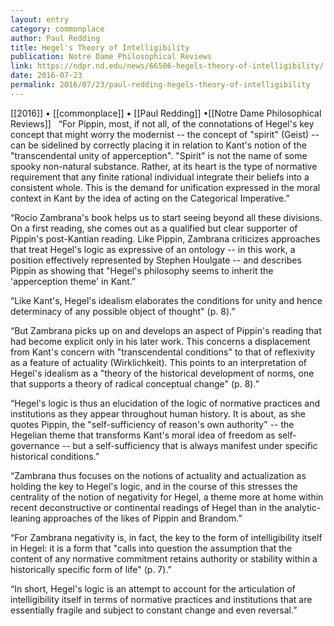 ```yaml
---
layout: entry
category: commonplace
author: Paul Redding
title: Hegel's Theory of Intelligibility
publication: Notre Dame Philosophical Reviews
link: https://ndpr.nd.edu/news/66506-hegels-theory-of-intelligibility/
date: 2016-07-23
permalink: 2016/07/23/paul-redding-hegels-theory-of-intelligibility
---
```


[[2016]] • [[commonplace]] • [[Paul Redding]] •[[Notre Dame Philosophical Reviews]]
 
“For Pippin, most, if not all, of the connotations of Hegel's key concept that might worry the modernist -- the concept of "spirit" (Geist) -- can be sidelined by correctly placing it in relation to Kant's notion of the "transcendental unity of apperception". "Spirit" is not the name of some spooky non-natural substance. Rather, at its heart is the type of normative requirement that any finite rational individual integrate their beliefs into a consistent whole. This is the demand for unification expressed in the moral context in Kant by the idea of acting on the Categorical Imperative.”

“Rocío Zambrana's book helps us to start seeing beyond all these divisions. On a first reading, she comes out as a qualified but clear supporter of Pippin's post-Kantian reading. Like Pippin, Zambrana criticizes approaches that treat Hegel's logic as expressive of an ontology -- in this work, a position effectively represented by Stephen Houlgate -- and describes Pippin as showing that "Hegel's philosophy seems to inherit the 'apperception theme' in Kant.”

“Like Kant's, Hegel's idealism elaborates the conditions for unity and hence determinacy of any possible object of thought" (p. 8).”

“But Zambrana picks up on and develops an aspect of Pippin's reading that had become explicit only in his later work. This concerns a displacement from Kant's concern with "transcendental conditions" to that of reflexivity as a feature of actuality (Wirklichkeit). This points to an interpretation of Hegel's idealism as a "theory of the historical development of norms, one that supports a theory of radical conceptual change" (p. 8).”

“Hegel's logic is thus an elucidation of the logic of normative practices and institutions as they appear throughout human history. It is about, as she quotes Pippin, the "self-sufficiency of reason's own authority" -- the Hegelian theme that transforms Kant's moral idea of freedom as self-governance -- but a self-sufficiency that is always manifest under specific historical conditions.”

“Zambrana thus focuses on the notions of actuality and actualization as holding the key to Hegel's logic, and in the course of this stresses the centrality of the notion of negativity for Hegel, a theme more at home within recent deconstructive or continental readings of Hegel than in the analytic-leaning approaches of the likes of Pippin and Brandom.”

“For Zambrana negativity is, in fact, the key to the form of intelligibility itself in Hegel: it is a form that "calls into question the assumption that the content of any normative commitment retains authority or stability within a historically specific form of life" (p. 7).”

“In short, Hegel's logic is an attempt to account for the articulation of intelligibility itself in terms of normative practices and institutions that are essentially fragile and subject to constant change and even reversal.”

